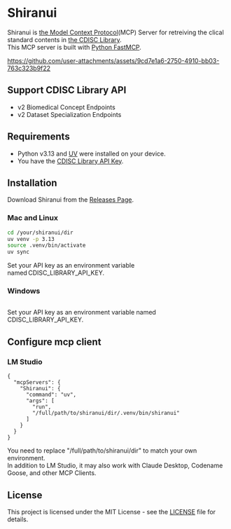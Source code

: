 # Shiranui
Shiranui is [the Model Context Protocol](https://modelcontextprotocol.io/introduction)(MCP) Server for retreiving the clical standard contents in [the CDISC Library](https://library.cdisc.org/browser/#/).  
This MCP server is built with [Python FastMCP](https://github.com/jlowin/fastmcp).

https://github.com/user-attachments/assets/9cd7e1a6-2750-4910-bb03-763c323b9f22

## Support CDISC Library API
- v2 Biomedical Concept Endpoints
- v2 Dataset Specialization Endpoints

## Requirements
- Python v3.13 and [UV](https://docs.astral.sh/uv/getting-started/installation/) were installed on your device.
- You have the [CDISC Library API Key](https://api.developer.library.cdisc.org/signin?returnUrl=%2Fapi-details).
  
## Installation
Download Shiranui from the [Releases Page](https://github.com/i-akiya/Shiranui/releases).
### Mac and Linux
```bash
cd /your/shiranui/dir
uv venv -p 3.13
source .venv/bin/activate
uv sync
```
Set your API key as an environment variable named CDISC_LIBRARY_API_KEY.   
### Windows
```

```
Set your API key as an environment variable named CDISC_LIBRARY_API_KEY.   
  
## Configure mcp client
### LM Studio
```
{
  "mcpServers": {
    "Shiranui": {
      "command": "uv",
      "args": [
        "run",
        "/full/path/to/shiranui/dir/.venv/bin/shiranui"
      ]
    }
  }
}
```
You need to replace "/full/path/to/shiranui/dir" to match your own environment.  
In addition to LM Studio, it may also work with Claude Desktop, Codename Goose, and other MCP Clients.

  
## License
This project is licensed under the MIT License - see the [LICENSE](LICENSE) file for details.
